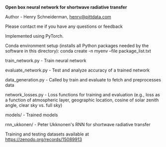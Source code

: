 **Open box neural network for shortwave radiative transfer**

Author - Henry Schneiderman, henry@pittdata.com

Please contact me if you have any questions or feedback

Implemented using PyTorch.

Conda environment setup (installs all Python packages needed by the software in this directory): conda create -n myenv –file package_list.txt

train_network.py - Train neural network

evaluate_network.py - Test and analyze accuracy of a trained network

data_generation.py - Called by train and evaluate to fetch and preprocesses data

network_losses.py - Loss functions for training and evaluation (e.g., loss as a function of atmospheric layer, geographic location, cosine of solar zenith angle, clear sky vs. full sky)

models/ - Trained models

rnn_ukkonen/ - Peter Ukknonen's RNN for shortwave radiative transfer

Training and testing datasets available at https://zenodo.org/records/15089913



